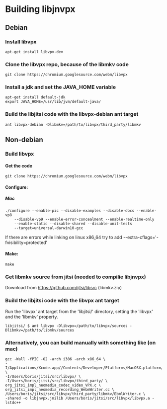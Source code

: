 # Building libjnvpx

## Debian

### Install libvpx
```
apt-get install libvpx-dev
```

### Clone the libvpx repo, because of the libmkv code
```
git clone https://chromium.googlesource.com/webm/libvpx
```

### Install a jdk and set the JAVA_HOME variable
```
apt-get install default-jdk
export JAVA_HOME=/usr/lib/jvm/default-java/
```

### Build the libjitsi code with the libvpx-debian ant target
```
ant libvpx-debian -Dlibmkv=/path/to/libvpx/third_party/libmkv
```


## Non-debian

### Build libvpx

#### Get the code
```
git clone https://chromium.googlesource.com/webm/libvpx
```

#### Configure:

##### Mac
```
./configure --enable-pic --disable-examples --disable-docs --enable-vp8
    --disable-vp9 --enable-error-concealment --enable-realtime-only
    --enable-static --disable-shared --disable-unit-tests
    --target=universal-darwin10-gcc
```

If there are errors while linking on linux x86_64 try to add --extra-cflags='-fvisibility=protected'

#### Make:
```
make
```

### Get libmkv source from jitsi  (needed to compilie libjnvpx) 

Download from https://github.com/jitsi/libsrc (libmkv.zip)

### Build the libjitsi code with the libvpx ant target
Run the 'libvpx' ant target from the 'libjitsi/' directory, setting the 'libvpx'
and the 'libmkv' property. 

```
libjitsi/ $ ant libvpx -Dlibvpx=/path/to/libvpx/sources -Dlibmkv=/path/to/libmkv/sources
```

### Alternatively, you can build manually with something like (on mac)
```
gcc -Wall -fPIC -O2 -arch i386 -arch x86_64 \
-I/Applications/Xcode.app//Contents/Developer/Platforms/MacOSX.platform/Developer/SDKs/MacOSX10.9.sdk/System/Library/Frameworks/JavaVM.framework/Versions/A/Headers/ \
-I/Users/boris/jitsi/src/libvpx/ \
-I/Users/boris/jitsi/src/libvpx/third_party/ \
org_jitsi_impl_neomedia_codec_video_VPX.c \
org_jitsi_impl_neomedia_recording_WebmWriter.cc \ 
/Users/boris/jitsi/src/libvpx/third_party/libmkv/EbmlWriter.c \
-shared -o libjnvpx.jnilib /Users/boris/jitsi/src/libvpx/libvpx.a -lstdc++
```
